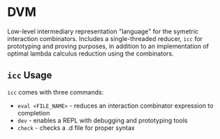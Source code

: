# DVM

Low-level intermediary representation "language" for the symetric interaction combinators. Includes a single-threaded reducer, `icc` for prototyping and proving purposes, in addition to an implementation of optimal lambda calculus reduction using the combinators.

## `icc` Usage

`icc` comes with three commands:
- `eval <FILE_NAME>` - reduces an interaction combinator expression to completion
- `dev` - enables a REPL with debugging and prototyping tools
- `check` - checks a .d file for proper syntax
